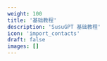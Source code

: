 ```yaml
---
weight: 100
title: '基础教程'
description: 'SusuGPT 基础教程'
icon: 'import_contacts'
draft: false
images: []
---
```

<!-- 100 ~ 200 -->